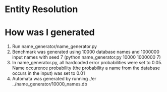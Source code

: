 # Entity Resolution

# How was I generated
1. Run name_generator/name_generator.py
2. Benchmark was generated using 10000 database names and 1000000 input names with seed 7 (python name_generator.py 10000 1000000 7)
3. In name_generator.py, all hardcoded error probabilities were set to 0.05. Name occurence probability (the probability a name from the database occurs in the input) was set to 0.01
4. Automata was generated by running ./er ../name_generator/10000_names.db
